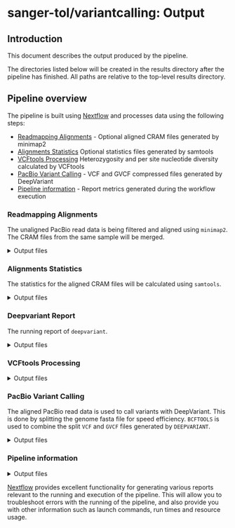 # sanger-tol/variantcalling: Output

## Introduction

This document describes the output produced by the pipeline.

The directories listed below will be created in the results directory after the pipeline has finished. All paths are relative to the top-level results directory.

## Pipeline overview

The pipeline is built using [Nextflow](https://www.nextflow.io/) and processes data using the following steps:

- [Readmapping Alignments](#readmapping-alignments) - Optional aligned CRAM files generated by minimap2
- [Alignments Statistics](#alignments-statistics) Optional statistics files generated by samtools
- [VCFtools Processing](#vcftools-processing) Heterozygosity and per site nucleotide diversity calculated by VCFtools
- [PacBio Variant Calling](#pacbio-variant-calling) - VCF and GVCF compressed files generated by DeepVariant
- [Pipeline information](#pipeline-information) - Report metrics generated during the workflow execution

### Readmapping Alignments

The unaligned PacBio read data is being filtered and aligned using `minimap2`. The CRAM files from the same sample will be merged.

<details markdown="1">
<summary>Output files</summary>

- `readmapping`
  - Aligned CRAM files: `<fasta_name>.pacbio.<sample_name>.cram`.
  - Aligned CRAM index files: `<fasta_name>.pacbio.<sample_name>.cram.crai`.

</details>

### Alignments Statistics

The statistics for the aligned CRAM files will be calculated using `samtools`.

<details markdown="1">
<summary>Output files</summary>

- `statistics`
  - Comprehensive statistics from alignment file: `<fasta_name>.pacbio.<sample_name>.stats`.
  - Number of alignments for each FLAG type: `<fasta_name>.pacbio.<sample_name>.flagstats`.
  - Alignment summary statistics: `<fasta_name>.pacbio.<sample_name>.idxstats`.

</details>

### Deepvariant Report

The running report of `deepvariant`.

<details markdown="1">
<summary>Output files</summary>

- Visual Repoty by DeepVariant: `<sample_name>_<sample_name>.visual_report.html`.

</details>

### VCFtools Processing

<details markdown="1">
<summary>Output files</summary>

- Heterozygosity generated by VCFtools: `<fasta_name>.pacbio.<sample_name>_deepvariant.vcf.het`.
- Per site nucleotide diversity calculated by VCFtools: `<fasta_name>.pacbio.<sample_name>_deepvariant.vcf.sites.pi`.

</details>

### PacBio Variant Calling

The aligned PacBio read data is used to call variants with DeepVariant. This is done by splitting the genome fasta file for speed efficiency. `BCFTOOLS` is used to combine the split `VCF` and `GVCF` files generated by `DEEPVARIANT`.

<details markdown="1">
<summary>Output files</summary>

- `variant_calling`
  - Compressed VCF files: `<fasta_name>.pacbio.<sample_name>_deepvariant.vcf.gz`.
  - Compressed GVCF files: `<fasta_name>.pacbio.<sample_name>_deepvariant.g.vcf.gz`.

</details>

### Pipeline information

<details markdown="1">
<summary>Output files</summary>

- `pipeline_info/variantcalling/`
  - Reports generated by Nextflow: `execution_report.html`, `execution_timeline.html`, `execution_trace.txt` and `pipeline_dag.dot`/`pipeline_dag.svg`.
  - Reports generated by the pipeline: `pipeline_report.html`, `pipeline_report.txt` and `software_versions.yml`. The `pipeline_report*` files will only be present if the `--email` / `--email_on_fail` parameter's are used when running the pipeline.
  - Reformatted samplesheet files used as input to the pipeline: `samplesheet.valid.csv`.

</details>

[Nextflow](https://www.nextflow.io/docs/latest/tracing.html) provides excellent functionality for generating various reports relevant to the running and execution of the pipeline. This will allow you to troubleshoot errors with the running of the pipeline, and also provide you with other information such as launch commands, run times and resource usage.
